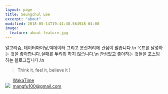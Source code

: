 ```yaml
---
layout: page
title: Seungchul Lee
excerpt: "about"
modified: 2018-05-14T19:44:38.564948-04:00
image:
  feature: about-feature.jpg
---
```


알고리즘, 데이터마이닝,빅데이터 그리고 분산처리에 관심이 많습니다.\n
목표를 달성하는 것을 좋아합니다.실패를 두려워 하지 않습니다.\n
관심있고 좋아하는 것들을 포스팅 하는 블로그입니다.\n

> Think it, feel it, believe it !

<img src="https://wakatime.com/favicon.ico" width="16">&nbsp;&nbsp;[WakaTime](https://wakatime.com/@cchcc)  
<img src="https://ssl.gstatic.com/ui/v1/icons/mail/favicon.ico">&nbsp;&nbsp;[mangfu100@gmail.com](mailto:mangfu100@gmail.com)

